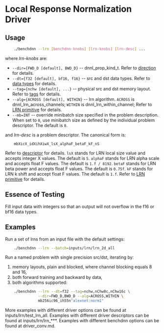 # Local Response Normalization Driver

## Usage
``` sh
    ./benchdnn --lrn [benchdnn-knobs] [lrn-knobs] [lrn-desc] ...
```

where *lrn-knobs* are:

 - `--dir={FWD_D [default], BWD_D}` -- dnnl_prop_kind_t.
            Refer to [direction](knobs_dir.md) for details.
 - `--dt={f32 [default], bf16, f16}` -- src and dst data types.
            Refer to [data types](knobs_dt.md) for details.
 - `--tag={nchw [default], ...}` -- physical src and dst memory layout.
            Refer to [tags](knobs_tag.md) for details.
 - `--alg={ACROSS [default], WITHIN}` -- lrn algorithm.
            `ACROSS` is dnnl_lrn_across_channels;
            `WITHIN` is dnnl_lrn_within_channel;
            Refer to [LRN primitive](https://oneapi-src.github.io/oneDNN/dev_guide_lrn.html)
            for details.
 - `--mb=INT` -- override minibatch size specified in the problem description.
             When set to `0`, use minibatch size as defined by the individual
             problem descriptor. The default is `0`.

and *lrn-desc* is a problem descriptor. The canonical form is:
```
    mbXicX_idXihXiwX_lsX_alphaF_betaF_kF_nS
```
Refer to [descriptor](knobs_desc.md) for details. `lsX` stands for LRN local
size value and accepts integer X values. The default is `5`. `alphaF` stands for
LRN alpha scale and accepts float F values. The default is `1.f / 8192`. `betaF`
stands for LRN beta power and accepts float F values. The default is `0.75f`.
`kF` stands for LRN k shift and accept float F values. The default is `1.f`.
Refer to [LRN primitive](https://oneapi-src.github.io/oneDNN/dev_guide_lrn.html)
for details.

## Essence of Testing
Fill input data with integers so that an output will not overflow in the f16 or
bf16 data types.


## Examples

Run a set of lrns from an input file with the default settings:
``` sh
    ./benchdnn --lrn --batch=inputs/lrn/lrn_2d_all
```

Run a named problem with single precision src/dst, iterating by:
1) memory layouts, plain and blocked, where channel blocking equals 8 and 16,
2) both forward training and backward by data,
3) both algorithms supported:
``` sh
    ./benchdnn --lrn --dt=f32 --tag=nchw,nChw8c,nChw16c \
               --dir=FWD_D,BWD_D --alg=ACROSS,WITHIN \
               mb256ic96_ih55n"alexnet:norm1"
```

More examples with different driver options can be found at
inputs/lrn/test_lrn_all. Examples with different driver descriptors can be
found at inputs/lrn/lrn_***. Examples with different benchdnn options can be
found at driver_conv.md.
